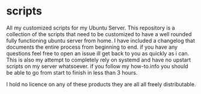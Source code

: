# scripts
All my customized scripts for my Ubuntu Server.
This repository is a collection of the scripts 
that need to be customized to have a well rounded 
fully functioning ubuntu server from home. I have
included a changelog that documents the entire 
process from beginning to end. if you have any
questions feel free to open an issue ill get back
to you as quickly as i can. This is also my attempt
to completely rely on systemd and have no upstart 
scripts on my server whatsoever. if you follow my 
how-to.info you should be able to go from start 
to finish in less than 3 hours. 

I hold no licence on any of these products they are
all all freely distributable.
